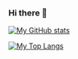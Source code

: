 ### Hi there 👋

[![My GitHub stats](https://github-readme-stats.vercel.app/api?username=mmaless)](https://github.com/mmaless)

[![My Top Langs](https://github-readme-stats.vercel.app/api/top-langs/?username=mmaless&layout=compact)](https://github.com/mmaless)
